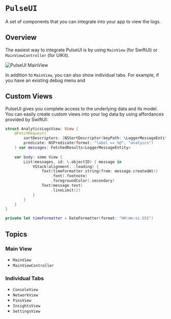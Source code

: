 # ``PulseUI``

A set of components that you can integrate into your app to view the logs.

## Overview

The easiest way to integrate PulseUI is by using ``MainView`` (for SwiftUI) or ``MainViewController`` (for UIKit).

![PulseUI MainView](pulseui-main.png)

In addition to ``MainView``, you can also show individual tabs. For example, if you have an existing debug menu and 

## Custom Views

PulseUI gives you complete access to the underlying data and its model. You can easily create custom views into your log data by using affordances provided by SwiftUI:

```swift
struct AnalyticsLogsView: View {
    @FetchRequest(
        sortDescriptors: [NSSortDescriptor(keyPath: \LoggerMessageEntity.createdAt, ascending: true)],
        predicate: NSPredicate(format: "label == %@", "analyics")
    ) var messages: FetchedResults<LoggerMessageEntity>
    
    var body: some View {
        List(messages, id: \.objectID) { message in
            VStack(alignment: .leading) {
                Text(timeFormatter.string(from: message.createdAt))
                    .font(.footnote)
                    .foregroundColor(.secondary)
                Text(message.text)
                    .lineLimit(2)
            }
        }
    }
}

private let timeFormatter = DateFormatter(format: "HH:mm:ss.SSS")
```

## Topics

### Main View

- ``MainView``
- ``MainViewController``

### Individual Tabs

- ``ConsoleView``
- ``NetworkView``
- ``PinsView``
- ``InsightsView``
- ``SettingsView``

